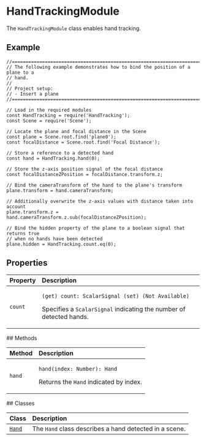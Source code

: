 # HandTrackingModule

The `HandTrackingModule` class enables hand tracking.

## Example

```text
//==============================================================================
// The following example demonstrates how to bind the position of a plane to a
// hand.
//
// Project setup:
// - Insert a plane
//==============================================================================

// Load in the required modules
const HandTracking = require('HandTracking');
const Scene = require('Scene');

// Locate the plane and focal distance in the Scene
const plane = Scene.root.find('plane0');
const focalDistance = Scene.root.find('Focal Distance');

// Store a reference to a detected hand
const hand = HandTracking.hand(0);

// Store the z-axis position signal of the focal distance
const focalDistanceZPosition = focalDistance.transform.z;

// Bind the cameraTransform of the hand to the plane's transform
plane.transform = hand.cameraTransform;

// Additionally overwrite the z-axis values with distance taken into account
plane.transform.z = hand.cameraTransform.z.sub(focalDistanceZPosition);

// Bind the hidden property of the plane to a boolean signal that returns true
// when no hands have been detected
plane.hidden = HandTracking.count.eq(0);
```

## Properties

<table>
  <thead>
    <tr>
      <th style="text-align:left">Property</th>
      <th style="text-align:left">Description</th>
    </tr>
  </thead>
  <tbody>
    <tr>
      <td style="text-align:left"><code>count</code>
      </td>
      <td style="text-align:left">
        <p><code>(get) count: ScalarSignal (set) (Not Available)</code>
        </p>
        <p>Specifies a <code>ScalarSignal</code> indicating the number of detected
          hands.</p>
      </td>
    </tr>
  </tbody>
</table>## Methods

<table>
  <thead>
    <tr>
      <th style="text-align:left">Method</th>
      <th style="text-align:left">Description</th>
    </tr>
  </thead>
  <tbody>
    <tr>
      <td style="text-align:left"><code>hand</code>
      </td>
      <td style="text-align:left">
        <p><code>hand(index: Number): Hand</code>
        </p>
        <p>Returns the <code>Hand</code> indicated by index.</p>
      </td>
    </tr>
  </tbody>
</table>## Classes

| Class | Description |
| :--- | :--- |
| [`Hand`](https://sparkar.facebook.com/docs/ar-studio/reference/classes/handtrackingmodule.hand) | The `Hand` class describes a hand detected in a scene. |

